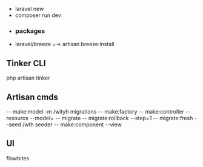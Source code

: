 
- laravel new <appName>
- composer run dev
- ### packages
- laravel/breeze =-> artisan breeze:install

## Tinker CLI
php artisan tinker

## Artisan cmds
-- make:model <name> -m /wityh migrations
-- make:factory <name> 
-- make:controller <name>  --resource --model=<modelName>
-- migrate
-- migrate:rollback --step=1
-- migrate:fresh --seed /wth seeder
-- make:component <Name> --view


## UI 
flowbites
